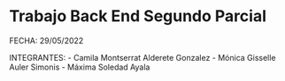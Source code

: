 # Trabajo Back End Segundo Parcial

FECHA:
29/05/2022

INTEGRANTES:
    - Camila Montserrat Alderete Gonzalez
    - Mónica Gisselle Auler Simonis 
    - Máxima Soledad Ayala
